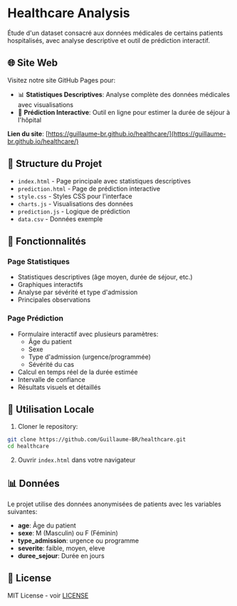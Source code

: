# Healthcare Analysis

Étude d'un dataset consacré aux données médicales de certains patients hospitalisés, avec analyse descriptive et outil de prédiction interactif.

## 🌐 Site Web

Visitez notre site GitHub Pages pour:
- 📊 **Statistiques Descriptives**: Analyse complète des données médicales avec visualisations
- 🔮 **Prédiction Interactive**: Outil en ligne pour estimer la durée de séjour à l'hôpital

**Lien du site**: [https://guillaume-br.github.io/healthcare/](https://guillaume-br.github.io/healthcare/)

## 📁 Structure du Projet

- `index.html` - Page principale avec statistiques descriptives
- `prediction.html` - Page de prédiction interactive
- `style.css` - Styles CSS pour l'interface
- `charts.js` - Visualisations des données
- `prediction.js` - Logique de prédiction
- `data.csv` - Données exemple

## 🎯 Fonctionnalités

### Page Statistiques
- Statistiques descriptives (âge moyen, durée de séjour, etc.)
- Graphiques interactifs
- Analyse par sévérité et type d'admission
- Principales observations

### Page Prédiction
- Formulaire interactif avec plusieurs paramètres:
  - Âge du patient
  - Sexe
  - Type d'admission (urgence/programmée)
  - Sévérité du cas
- Calcul en temps réel de la durée estimée
- Intervalle de confiance
- Résultats visuels et détaillés

## 🚀 Utilisation Locale

1. Cloner le repository:
```bash
git clone https://github.com/Guillaume-BR/healthcare.git
cd healthcare
```

2. Ouvrir `index.html` dans votre navigateur

## 📊 Données

Le projet utilise des données anonymisées de patients avec les variables suivantes:
- **age**: Âge du patient
- **sexe**: M (Masculin) ou F (Féminin)
- **type_admission**: urgence ou programme
- **severite**: faible, moyen, eleve
- **duree_sejour**: Durée en jours

## 📝 License

MIT License - voir [LICENSE](LICENSE)
